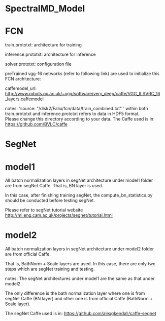 # SpectralMD_Model

  # FCN
  train.prototxt: architecture for training

  inference.prototxt: architecture for inference

  solver.prototxt: configuration file

  preTrained vgg-16 networks (refer to following link) are used to initialize this FCN architecture:

  caffemodel_url: http://www.robots.ox.ac.uk/~vgg/software/very_deep/caffe/VGG_ILSVRC_16_layers.caffemodel


  notes:
  'source: "/disk2/Faliu/fcn/data/train_combined.txt" ' within both train.prototxt and inference.prototxt refers to data in HDF5 format.     
  Please change this directory according to your data. The Caffe used is in: https://github.com/BVLC/caffe


  # SegNet
  # model1
  All batch normalization layers in segNet architecture under model1 folder are from segNet Caffe. That is, BN layer is used. 

  In this case, after finishing training segNet, the compute_bn_statistics.py should be conducted before testing segNet.

  Please refer to segNet tutorial website http://mi.eng.cam.ac.uk/projects/segnet/tutorial.html

  # model2
  All batch normalization layers in segNet architecture under model2 folder are from official Caffe.

  That is, BathNorm + Scale layers are used. In this case, there are only two steps which are segNet training and testing.

  notes: The segNet architectures under model1 are the same as that under model2. 

  The only difference is the bath normalization layer where one is from segNet Caffe (BN layer) and other one is from official Caffe (BathNorm + Scale layer). 

  The segNet Caffe used is in: https://github.com/alexgkendall/caffe-segnet

